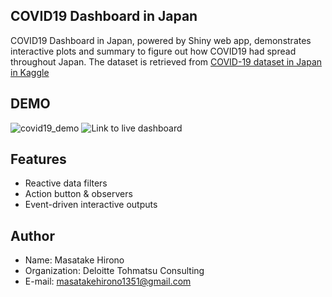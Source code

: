 ## COVID19 Dashboard in Japan

COVID19 Dashboard in Japan, powered by Shiny web app, demonstrates interactive plots and summary to figure out how COVID19 had spread throughout Japan. 
The dataset is retrieved from [COVID-19 dataset in Japan in Kaggle](https://www.kaggle.com/lisphilar/covid19-dataset-in-japan)
 
## DEMO
![covid19_demo](https://user-images.githubusercontent.com/63854101/102008839-b6f6e080-3d76-11eb-8378-38b3fd00911b.PNG)
![Link to live dashboard](https://mhirono1351.shinyapps.io/covid19_dashboard/)
 
## Features
* Reactive data filters
* Action button & observers
* Event-driven interactive outputs
 
## Author
* Name: Masatake Hirono
* Organization: Deloitte Tohmatsu Consulting
* E-mail: masatakehirono1351@gmail.com
